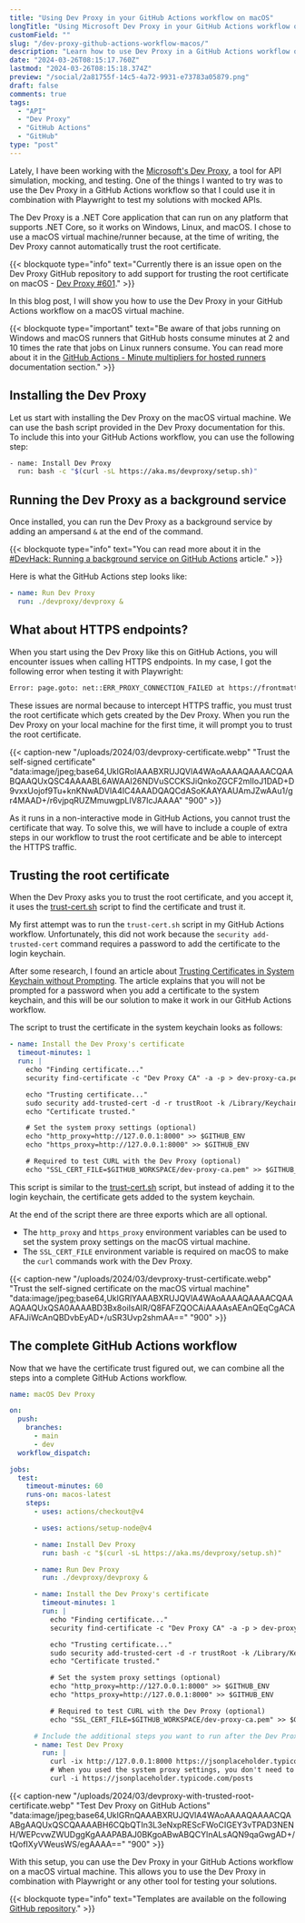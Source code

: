 ```yaml
---
title: "Using Dev Proxy in your GitHub Actions workflow on macOS"
longTitle: "Using Microsoft Dev Proxy in your GitHub Actions workflow on a macOS hosted VM"
customField: ""
slug: "/dev-proxy-github-actions-workflow-macos/"
description: "Learn how to use Dev Proxy in a GitHub Actions workflow on macOS hosted VM for intercepting and inspecting your API calls"
date: "2024-03-26T08:15:17.760Z"
lastmod: "2024-03-26T08:15:18.374Z"
preview: "/social/2a81755f-14c5-4a72-9931-e73783a05879.png"
draft: false
comments: true
tags:
  - "API"
  - "Dev Proxy"
  - "GitHub Actions"
  - "GitHub"
type: "post"
---
```


Lately, I have been working with the [Microsoft's Dev Proxy](https://learn.microsoft.com/en-us/microsoft-cloud/dev/dev-proxy/overview), a tool for API simulation, mocking, and testing. One of the things I wanted to try was to use the Dev Proxy in a GitHub Actions workflow so that I could use it in combination with Playwright to test my solutions with mocked APIs.

The Dev Proxy is a .NET Core application that can run on any platform that supports .NET Core, so it works on Windows, Linux, and macOS. I chose to use a macOS virtual machine/runner because, at the time of writing, the Dev Proxy cannot automatically trust the root certificate.

{{< blockquote type="info" text="Currently there is an issue open on the Dev Proxy GitHub repository to add support for trusting the root certificate on macOS - [Dev Proxy #601](https://github.com/microsoft/dev-proxy/issues/601)." >}}

In this blog post, I will show you how to use the Dev Proxy in your GitHub Actions workflow on a macOS virtual machine.

{{< blockquote type="important" text="Be aware of that jobs running on Windows and macOS runners that GitHub hosts consume minutes at 2 and 10 times the rate that jobs on Linux runners consume. You can read more about it in the [GitHub Actions - Minute multipliers for hosted runners](https://docs.github.com/en/billing/managing-billing-for-github-actions/about-billing-for-github-actions#minute-multipliers) documentation section." >}}

## Installing the Dev Proxy

Let us start with installing the Dev Proxy on the macOS virtual machine. We can use the bash script provided in the Dev Proxy documentation for this. To include this into your GitHub Actions workflow, you can use the following step:

```bash {title="Install Dev Proxy - GitHub Actions step"}
- name: Install Dev Proxy
  run: bash -c "$(curl -sL https://aka.ms/devproxy/setup.sh)"
```

## Running the Dev Proxy as a background service

Once installed, you can run the Dev Proxy as a background service by adding an ampersand `&` at the end of the command.

{{< blockquote type="info" text="You can read more about it in the [#DevHack: Running a background service on GitHub Actions](https://www.eliostruyf.com/devhack-running-background-service-github-actions/) article." >}}

Here is what the GitHub Actions step looks like:

```yaml {title="Start Dev Proxy - GitHub Actions step"}
- name: Run Dev Proxy
  run: ./devproxy/devproxy &
```

## What about HTTPS endpoints?

When you start using the Dev Proxy like this on GitHub Actions, you will encounter issues when calling HTTPS endpoints. In my case, I got the following error when testing it with Playwright:

```bash
Error: page.goto: net::ERR_PROXY_CONNECTION_FAILED at https://frontmatter.codes/
```

These issues are normal because to intercept HTTPS traffic, you must trust the root certificate which gets created by the Dev Proxy. When you run the Dev Proxy on your local machine for the first time, it will prompt you to trust the root certificate.

{{< caption-new "/uploads/2024/03/devproxy-certificate.webp" "Trust the self-signed certificate"  "data:image/jpeg;base64,UklGRoIAAABXRUJQVlA4WAoAAAAQAAAACQAABQAAQUxQSC4AAAABL6AWAAI26NDVuSCCKSJiQnkoZGCF2mIIoJ1DAD+D9vxxUojof9Tu+knKNwADVlA4IC4AAADQAQCdASoKAAYAAUAmJZwAAu1/gr4MAAD+/r6vjpqRUZMmuwgpLIV87IcJAAAA" "900" >}}

As it runs in a non-interactive mode in GitHub Actions, you cannot trust the certificate that way. To solve this, we will have to include a couple of extra steps in our workflow to trust the root certificate and be able to intercept the HTTPS traffic.

## Trusting the root certificate

When the Dev Proxy asks you to trust the root certificate, and you accept it, it uses the [trust-cert.sh](https://github.com/microsoft/dev-proxy/blob/main/dev-proxy/trust-cert.sh) script to find the certificate and trust it.

My first attempt was to run the `trust-cert.sh` script in my GitHub Actions workflow. Unfortunately, this did not work because the `security add-trusted-cert` command requires a password to add the certificate to the login keychain.

After some research, I found an article about [Trusting Certificates in System Keychain without Prompting](https://twocanoes.com/trusting-certificates-in-system-keychain-without-prompting/). The article explains that you will not be prompted for a password when you add a certificate to the system keychain, and this will be our solution to make it work in our GitHub Actions workflow.

The script to trust the certificate in the system keychain looks as follows:

```yaml {title="Trust certificate - GitHub Actions steps"}
- name: Install the Dev Proxy's certificate
  timeout-minutes: 1
  run: |
    echo "Finding certificate..."
    security find-certificate -c "Dev Proxy CA" -a -p > dev-proxy-ca.pem

    echo "Trusting certificate..."
    sudo security add-trusted-cert -d -r trustRoot -k /Library/Keychains/System.keychain dev-proxy-ca.pem
    echo "Certificate trusted."

    # Set the system proxy settings (optional)
    echo "http_proxy=http://127.0.0.1:8000" >> $GITHUB_ENV
    echo "https_proxy=http://127.0.0.1:8000" >> $GITHUB_ENV

    # Required to test CURL with the Dev Proxy (optional)
    echo "SSL_CERT_FILE=$GITHUB_WORKSPACE/dev-proxy-ca.pem" >> $GITHUB_ENV
```

This script is similar to the [trust-cert.sh](https://github.com/microsoft/dev-proxy/blob/main/dev-proxy/trust-cert.sh) script, but instead of adding it to the login keychain, the certificate gets added to the system keychain.

At the end of the script there are three exports which are all optional. 

- The `http_proxy` and `https_proxy` environment variables can be used to set the system proxy settings on the macOS virtual machine.
- The `SSL_CERT_FILE` environment variable is required on macOS to make the `curl` commands work with the Dev Proxy.

{{< caption-new "/uploads/2024/03/devproxy-trust-certificate.webp" "Trust the self-signed certificate on the macOS virtual machine"  "data:image/jpeg;base64,UklGRlYAAABXRUJQVlA4WAoAAAAQAAAACQAAAQAAQUxQSA0AAAABD3Bx8oiIsAIR/Q8FAFZQOCAiAAAAsAEAnQEqCgACAAFAJiWcAnQBDvbEyAD+/uSR3Uvp2shmAA==" "900" >}}

## The complete GitHub Actions workflow

Now that we have the certificate trust figured out, we can combine all the steps into a complete GitHub Actions workflow.

```yaml {title="Complete GitHub Actions workflow"}
name: macOS Dev Proxy

on:
  push:
    branches:
      - main
      - dev
  workflow_dispatch:

jobs:
  test:
    timeout-minutes: 60
    runs-on: macos-latest
    steps:
      - uses: actions/checkout@v4

      - uses: actions/setup-node@v4

      - name: Install Dev Proxy
        run: bash -c "$(curl -sL https://aka.ms/devproxy/setup.sh)"

      - name: Run Dev Proxy
        run: ./devproxy/devproxy &

      - name: Install the Dev Proxy's certificate
        timeout-minutes: 1
        run: |
          echo "Finding certificate..."
          security find-certificate -c "Dev Proxy CA" -a -p > dev-proxy-ca.pem

          echo "Trusting certificate..."
          sudo security add-trusted-cert -d -r trustRoot -k /Library/Keychains/System.keychain dev-proxy-ca.pem
          echo "Certificate trusted."

          # Set the system proxy settings (optional)
          echo "http_proxy=http://127.0.0.1:8000" >> $GITHUB_ENV
          echo "https_proxy=http://127.0.0.1:8000" >> $GITHUB_ENV

          # Required to test CURL with the Dev Proxy (optional)
          echo "SSL_CERT_FILE=$GITHUB_WORKSPACE/dev-proxy-ca.pem" >> $GITHUB_ENV

      # Include the additional steps you want to run after the Dev Proxy started
      - name: Test Dev Proxy
        run: |
          curl -ix http://127.0.0.1:8000 https://jsonplaceholder.typicode.com/posts
          # When you used the system proxy settings, you don't need to specify the proxy in the curl command
          curl -i https://jsonplaceholder.typicode.com/posts
```

{{< caption-new "/uploads/2024/03/devproxy-with-trusted-root-certificate.webp" "Test Dev Proxy on GitHub Actions"  "data:image/jpeg;base64,UklGRnQAAABXRUJQVlA4WAoAAAAQAAAACQAABgAAQUxQSCQAAAABH6CQbQTIn3L3eNxpREScFWoCIGEY3vTPAD3NENH/WEPcvwZWUDggKgAAAPABAJ0BKgoABwABQCYlnALsAQN9qaGwgAD+/tQofIXyVWeusWS/egAAAA==" "900" >}}

With this setup, you can use the Dev Proxy in your GitHub Actions workflow on a macOS virtual machine. This allows you to use the Dev Proxy in combination with Playwright or any other tool for testing your solutions.

{{< blockquote type="info" text="Templates are available on the following [GitHub repository](https://github.com/estruyf/devproxy-github-actions-templates)." >}}
